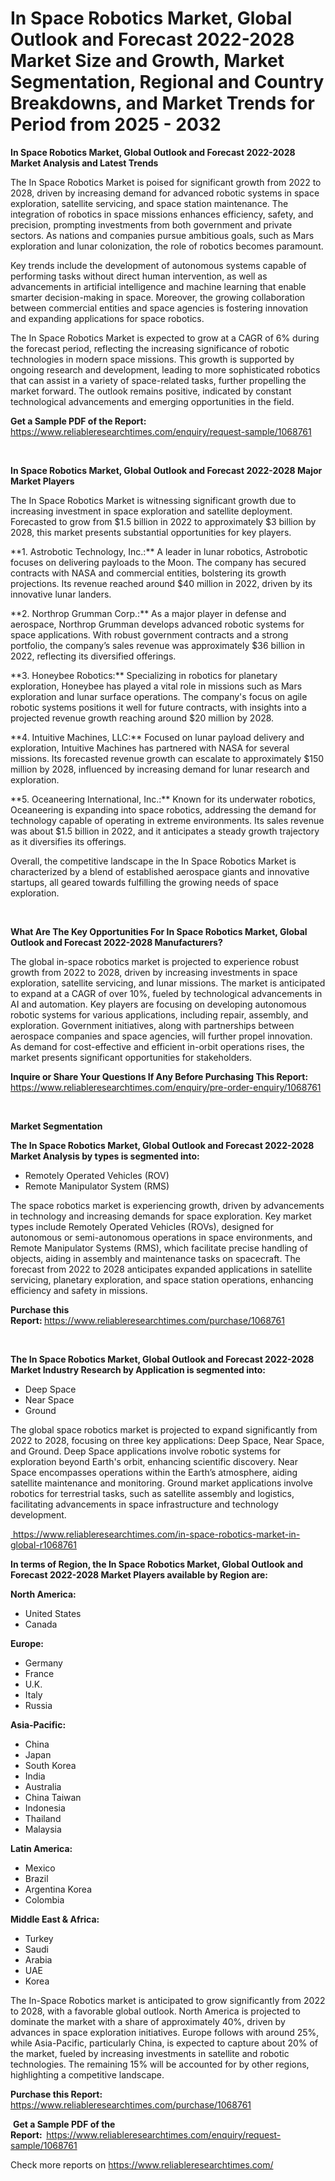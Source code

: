 <p><h1>In Space Robotics Market, Global Outlook and Forecast 2022-2028 Market Size and Growth, Market Segmentation, Regional and Country Breakdowns, and Market Trends for Period from 2025 -  2032</h1></p><p><strong>In Space Robotics Market, Global Outlook and Forecast 2022-2028 Market Analysis and Latest Trends</strong></p>
<p><p>The In Space Robotics Market is poised for significant growth from 2022 to 2028, driven by increasing demand for advanced robotic systems in space exploration, satellite servicing, and space station maintenance. The integration of robotics in space missions enhances efficiency, safety, and precision, prompting investments from both government and private sectors. As nations and companies pursue ambitious goals, such as Mars exploration and lunar colonization, the role of robotics becomes paramount.</p><p>Key trends include the development of autonomous systems capable of performing tasks without direct human intervention, as well as advancements in artificial intelligence and machine learning that enable smarter decision-making in space. Moreover, the growing collaboration between commercial entities and space agencies is fostering innovation and expanding applications for space robotics.</p><p>The In Space Robotics Market is expected to grow at a CAGR of 6% during the forecast period, reflecting the increasing significance of robotic technologies in modern space missions. This growth is supported by ongoing research and development, leading to more sophisticated robotics that can assist in a variety of space-related tasks, further propelling the market forward. The outlook remains positive, indicated by constant technological advancements and emerging opportunities in the field.</p></p>
<p><strong>Get a Sample PDF of the Report:&nbsp;</strong> <a href="https://www.reliableresearchtimes.com/enquiry/request-sample/1068761?utm_campaign=2241&utm_medium=2&utm_source=Github&utm_content=ia&utm_term=21032025&utm_id=in-space-robotics-market-global-outlook-and-forecast-2022-2028">https://www.reliableresearchtimes.com/enquiry/request-sample/1068761</a></p>
<p>&nbsp;</p>
<p><strong>In Space Robotics Market, Global Outlook and Forecast 2022-2028 Major Market Players</strong></p>
<p><p>The In Space Robotics Market is witnessing significant growth due to increasing investment in space exploration and satellite deployment. Forecasted to grow from $1.5 billion in 2022 to approximately $3 billion by 2028, this market presents substantial opportunities for key players.</p><p>**1. Astrobotic Technology, Inc.:** A leader in lunar robotics, Astrobotic focuses on delivering payloads to the Moon. The company has secured contracts with NASA and commercial entities, bolstering its growth projections. Its revenue reached around $40 million in 2022, driven by its innovative lunar landers.</p><p>**2. Northrop Grumman Corp.:** As a major player in defense and aerospace, Northrop Grumman develops advanced robotic systems for space applications. With robust government contracts and a strong portfolio, the company’s sales revenue was approximately $36 billion in 2022, reflecting its diversified offerings.</p><p>**3. Honeybee Robotics:** Specializing in robotics for planetary exploration, Honeybee has played a vital role in missions such as Mars exploration and lunar surface operations. The company's focus on agile robotic systems positions it well for future contracts, with insights into a projected revenue growth reaching around $20 million by 2028.</p><p>**4. Intuitive Machines, LLC:** Focused on lunar payload delivery and exploration, Intuitive Machines has partnered with NASA for several missions. Its forecasted revenue growth can escalate to approximately $150 million by 2028, influenced by increasing demand for lunar research and exploration.</p><p>**5. Oceaneering International, Inc.:** Known for its underwater robotics, Oceaneering is expanding into space robotics, addressing the demand for technology capable of operating in extreme environments. Its sales revenue was about $1.5 billion in 2022, and it anticipates a steady growth trajectory as it diversifies its offerings.</p><p>Overall, the competitive landscape in the In Space Robotics Market is characterized by a blend of established aerospace giants and innovative startups, all geared towards fulfilling the growing needs of space exploration.</p></p>
<p>&nbsp;</p>
<p><strong>What Are The Key Opportunities For In Space Robotics Market, Global Outlook and Forecast 2022-2028 Manufacturers?</strong></p>
<p><p>The global in-space robotics market is projected to experience robust growth from 2022 to 2028, driven by increasing investments in space exploration, satellite servicing, and lunar missions. The market is anticipated to expand at a CAGR of over 10%, fueled by technological advancements in AI and automation. Key players are focusing on developing autonomous robotic systems for various applications, including repair, assembly, and exploration. Government initiatives, along with partnerships between aerospace companies and space agencies, will further propel innovation. As demand for cost-effective and efficient in-orbit operations rises, the market presents significant opportunities for stakeholders.</p></p>
<p><strong>Inquire or Share Your Questions If Any Before Purchasing This Report:</strong> <a href="https://www.reliableresearchtimes.com/enquiry/pre-order-enquiry/1068761?utm_campaign=2241&utm_medium=2&utm_source=Github&utm_content=ia&utm_term=21032025&utm_id=in-space-robotics-market-global-outlook-and-forecast-2022-2028">https://www.reliableresearchtimes.com/enquiry/pre-order-enquiry/1068761</a></p>
<p>&nbsp;</p>
<p><strong>Market Segmentation</strong></p>
<p><strong>The In Space Robotics Market, Global Outlook and Forecast 2022-2028 Market Analysis by types is segmented into:</strong></p>
<p><ul><li>Remotely Operated Vehicles (ROV)</li><li>Remote Manipulator System (RMS)</li></ul></p>
<p><p>The space robotics market is experiencing growth, driven by advancements in technology and increasing demands for space exploration. Key market types include Remotely Operated Vehicles (ROVs), designed for autonomous or semi-autonomous operations in space environments, and Remote Manipulator Systems (RMS), which facilitate precise handling of objects, aiding in assembly and maintenance tasks on spacecraft. The forecast from 2022 to 2028 anticipates expanded applications in satellite servicing, planetary exploration, and space station operations, enhancing efficiency and safety in missions.</p></p>
<p><strong>Purchase this Report:&nbsp;</strong><a href="https://www.reliableresearchtimes.com/purchase/1068761?utm_campaign=2241&utm_medium=2&utm_source=Github&utm_content=ia&utm_term=21032025&utm_id=in-space-robotics-market-global-outlook-and-forecast-2022-2028">https://www.reliableresearchtimes.com/purchase/1068761</a></p>
<p>&nbsp;</p>
<p><strong>The In Space Robotics Market, Global Outlook and Forecast 2022-2028 Market Industry Research by Application is segmented into:</strong></p>
<p><ul><li>Deep Space</li><li>Near Space</li><li>Ground</li></ul></p>
<p><p>The global space robotics market is projected to expand significantly from 2022 to 2028, focusing on three key applications: Deep Space, Near Space, and Ground. Deep Space applications involve robotic systems for exploration beyond Earth's orbit, enhancing scientific discovery. Near Space encompasses operations within the Earth’s atmosphere, aiding satellite maintenance and monitoring. Ground market applications involve robotics for terrestrial tasks, such as satellite assembly and logistics, facilitating advancements in space infrastructure and technology development.</p></p>
<p><a href="https://www.reliableresearchtimes.com/in-space-robotics-market-in-global-r1068761?utm_campaign=2241&utm_medium=2&utm_source=Github&utm_content=ia&utm_term=21032025&utm_id=in-space-robotics-market-global-outlook-and-forecast-2022-2028">&nbsp;https://www.reliableresearchtimes.com/in-space-robotics-market-in-global-r1068761</a></p>
<p><strong>In terms of Region, the In Space Robotics Market, Global Outlook and Forecast 2022-2028 Market Players available by Region are:</strong></p>
<p>
    <p> <strong> North America: </strong>
        <ul>
            <li>United States</li>
            <li>Canada</li>
        </ul>
        </p> 
    <p> <strong> Europe: </strong>
        <ul>
            <li>Germany</li>
            <li>France</li>
            <li>U.K.</li>
            <li>Italy</li>
            <li>Russia</li>
        </ul>
        </p> 
    <p> <strong> Asia-Pacific: </strong>
        <ul>
            <li>China</li>
            <li>Japan</li>
            <li>South Korea</li>
            <li>India</li>
            <li>Australia</li>
            <li>China Taiwan</li>
            <li>Indonesia</li>
            <li>Thailand</li>
            <li>Malaysia</li>
        </ul>
        </p> 
    <p> <strong> Latin America: </strong>
        <ul>
            <li>Mexico</li>
            <li>Brazil</li>
            <li>Argentina Korea</li>
            <li>Colombia</li>
        </ul>
        </p> 
    <p> <strong> Middle East & Africa: </strong>
        <ul>
            <li>Turkey</li>
            <li>Saudi</li>
            <li>Arabia</li>
            <li>UAE</li>
            <li>Korea</li>
        </ul>
    </p>
    </p>
<p><p>The In-Space Robotics market is anticipated to grow significantly from 2022 to 2028, with a favorable global outlook. North America is projected to dominate the market with a share of approximately 40%, driven by advances in space exploration initiatives. Europe follows with around 25%, while Asia-Pacific, particularly China, is expected to capture about 20% of the market, fueled by increasing investments in satellite and robotic technologies. The remaining 15% will be accounted for by other regions, highlighting a competitive landscape.</p></p>
<p><strong>Purchase this Report: </strong><a href="https://www.reliableresearchtimes.com/purchase/1068761?utm_campaign=2241&utm_medium=2&utm_source=Github&utm_content=ia&utm_term=21032025&utm_id=in-space-robotics-market-global-outlook-and-forecast-2022-2028">https://www.reliableresearchtimes.com/purchase/1068761</a></p>
<p>&nbsp;<strong>Get a Sample PDF of the Report:&nbsp;&nbsp;</strong><a href="https://www.reliableresearchtimes.com/enquiry/request-sample/1068761?utm_campaign=2241&utm_medium=2&utm_source=Github&utm_content=ia&utm_term=21032025&utm_id=in-space-robotics-market-global-outlook-and-forecast-2022-2028">https://www.reliableresearchtimes.com/enquiry/request-sample/1068761</a></p>
<p><strong></strong></p>
<p>Check more reports on <a href="https://www.reliableresearchtimes.com/?utm_campaign=2241&utm_medium=2&utm_source=Github&utm_content=ia&utm_term=21032025&utm_id=in-space-robotics-market-global-outlook-and-forecast-2022-2028">https://www.reliableresearchtimes.com/</a></p>